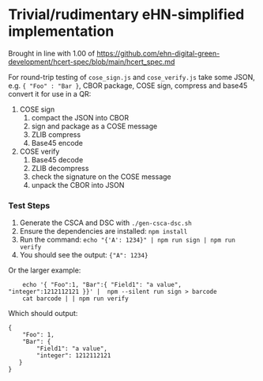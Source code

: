 # Trivial/rudimentary eHN-simplified implementation

Brought in line with 1.00 of
	https://github.com/ehn-digital-green-development/hcert-spec/blob/main/hcert_spec.md

For round-trip testing of ```cose_sign.js``` and ```cose_verify.js``` take some
JSON, e.g. ```{ "Foo" : "Bar }```, CBOR package, COSE sign, compress and base45
convert it for use in a QR:

1. COSE sign
   1. compact the JSON into CBOR
   1. sign and package as a COSE message
   1. ZLIB compress
   1. Base45 encode 
1. COSE verify     
   1. Base45 decode
   1. ZLIB decompress
   1. check the signature on the COSE message
   1. unpack the CBOR into JSON

### Test Steps

1. Generate the CSCA and DSC with ```./gen-csca-dsc.sh```	
1. Ensure the dependencies are installed: ```npm install```
1. Run the command: ```echo "{'A': 1234}" | npm run sign | npm run verify```
1. You should see the output: ```{"A": 1234}```

Or the larger example:

```
    echo '{ "Foo":1, "Bar":{ "Field1": "a value",   "integer":1212112121 }}' |  npm --silent run sign > barcode
    cat barcode | | npm run verify
```

Which should output:

```
{
    "Foo": 1, 
    "Bar": {
        "Field1": "a value", 
        "integer": 1212112121
   }
}
```

